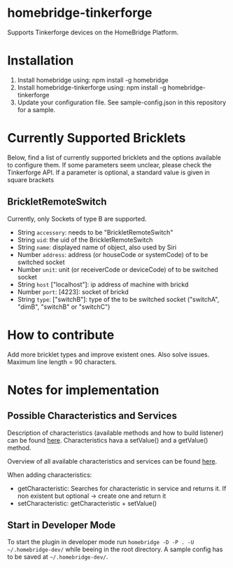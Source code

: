 # homebridge-tinkerforge

Supports Tinkerforge devices on the HomeBridge Platform.

# Installation

1. Install homebridge using: npm install -g homebridge
2. Install homebridge-tinkerforge using: npm install -g homebridge-tinkerforge
3. Update your configuration file. See sample-config.json in this repository for a sample.

# Currently Supported Bricklets

Below, find a list of currently supported bricklets and the options available to configure them. If some parameters seem unclear, please check the Tinkerforge API. If a parameter is optional, a standard value is given in square brackets

## BrickletRemoteSwitch
Currently, only Sockets of type B are supported.

* String `accessory`: needs to be "BrickletRemoteSwitch"
* String `uid`: the uid of the BrickletRemoteSwitch
* String `name`: displayed name of object, also used by Siri
* Number `address`: address (or houseCode or systemCode) of to be switched socket
* Number `unit`: unit (or receiverCode or deviceCode) of to be switched socket
* String `host` ["localhost"]: ip address of machine with brickd
* Number `port`: [4223]: socket of brickd
* String `type`: ["switchB"]: type of the to be switched socket ("switchA", "dimB", "switchB" or "switchC")

# How to contribute

Add more bricklet types and improve existent ones. Also solve issues. Maximum line length = 90 characters.

# Notes for implementation

## Possible Characteristics and Services
Description of characteristics (available methods and how to build listener) can be found [here]( https://github.com/KhaosT/HAP-NodeJS/blob/master/lib/Characteristic.js). Characteristics hava a setValue() and a getValue() method.

Overview of all available characteristics and services can be found [here](https://github.com/KhaosT/HAP-NodeJS/blob/master/lib/gen/HomeKitTypes.js).

When adding characteristics:
* getCharacteristic: Searches for characteristic in service and returns it. If non existent but optional -> create one and return it
* setCharacteristic: getCharacteristic + setValue()

## Start in Developer Mode

To start the plugin in developer mode run `homebridge -D -P . -U ~/.homebridge-dev/` while beeing in the root directory. A sample config has to be saved at `~/.homebridge-dev/`.
